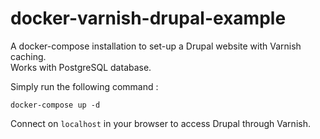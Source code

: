 # docker-varnish-drupal-example

A docker-compose installation to set-up a Drupal website with Varnish caching.  
Works with PostgreSQL database.

Simply run the following command :
```
docker-compose up -d
```

Connect on `localhost` in your browser to access Drupal through Varnish.
